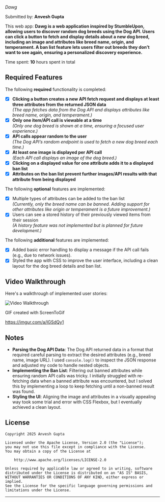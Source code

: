 *Dawg*

Submitted by: **Anvesh Gupta**

This web app: **Dawg is a web application inspired by StumbleUpon, allowing users to discover random dog breeds using the Dog API. Users can click a button to fetch and display details about a new dog breed, including an image and attributes like breed name, origin, and temperament. A ban list feature lets users filter out breeds they don’t want to see again, ensuring a personalized discovery experience.**

Time spent: **10** hours spent in total 

## Required Features

The following **required** functionality is completed:

- [x] **Clicking a button creates a new API fetch request and displays at least three attributes from the returned JSON data**  
  *(The app fetches data from the Dog API and displays attributes like breed name, origin, and temperament.)*
- [x] **Only one item/API call is viewable at a time**  
  *(Only one dog breed is shown at a time, ensuring a focused user experience.)*
- [x] **API calls appear random to the user**  
  *(The Dog API’s random endpoint is used to fetch a new dog breed each time.)*
- [x] **At least one image is displayed per API call**  
  *(Each API call displays an image of the dog breed.)*
- [x] **Clicking on a displayed value for one attribute adds it to a displayed ban list**  
- [x] **Attributes on the ban list prevent further images/API results with that attribute from being displayed**  

The following **optional** features are implemented:

- [x] Multiple types of attributes can be added to the ban list  
  *(Currently, only the breed name can be banned. Adding support for other attributes like origin or temperament is a future improvement.)*
- [x] Users can see a stored history of their previously viewed items from their session  
  *(A history feature was not implemented but is planned for future development.)*

The following **additional** features are implemented:

- [x] Added basic error handling to display a message if the API call fails (e.g., due to network issues).  
- [x] Styled the app with CSS to improve the user interface, including a clean layout for the dog breed details and ban list.

## Video Walkthrough

Here's a walkthrough of implemented user stories:

<img src='https://imgur.com/a/IGSdQy1.gif' title='Video Walkthrough' width='' alt='Video Walkthrough' />

GIF created with ScreenToGif  

https://imgur.com/a/IGSdQy1



## Notes

- **Parsing the Dog API Data**: The Dog API returned data in a format that required careful parsing to extract the desired attributes (e.g., breed name, image URL). I used `console.log()` to inspect the JSON response and adjusted my code to handle nested objects.
- **Implementing the Ban List**: Filtering out banned attributes while ensuring random API calls was tricky. I initially struggled with re-fetching data when a banned attribute was encountered, but I solved this by implementing a loop to keep fetching until a non-banned result was found.
- **Styling the UI**: Aligning the image and attributes in a visually appealing way took some trial and error with CSS Flexbox, but I eventually achieved a clean layout.

## License

    Copyright 2025 Anvesh Gupta

    Licensed under the Apache License, Version 2.0 (the "License");
    you may not use this file except in compliance with the License.
    You may obtain a copy of the License at

        http://www.apache.org/licenses/LICENSE-2.0

    Unless required by applicable law or agreed to in writing, software
    distributed under the License is distributed on an "AS IS" BASIS,
    WITHOUT WARRANTIES OR CONDITIONS OF ANY KIND, either express or implied.
    See the License for the specific language governing permissions and
    limitations under the License.

---
